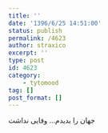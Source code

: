 ```yaml
---
title: ''
date: '1396/6/25 14:51:00'
status: publish
permalink: /4623
author: straxico
excerpt: ''
type: post
id: 4623
category:
    - tytomood
tag: []
post_format: []
---
```

جهان را بدیدم… وفایی نداشت